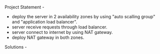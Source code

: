 Project Statement -
- deploy the server in 2 availability zones by using "auto scalling group" and "application load balancer". 
- server receive requests through load balancer.
- server connect to internet by using NAT gateway.
- deploy NAT gateway in both zones.

Solutions -